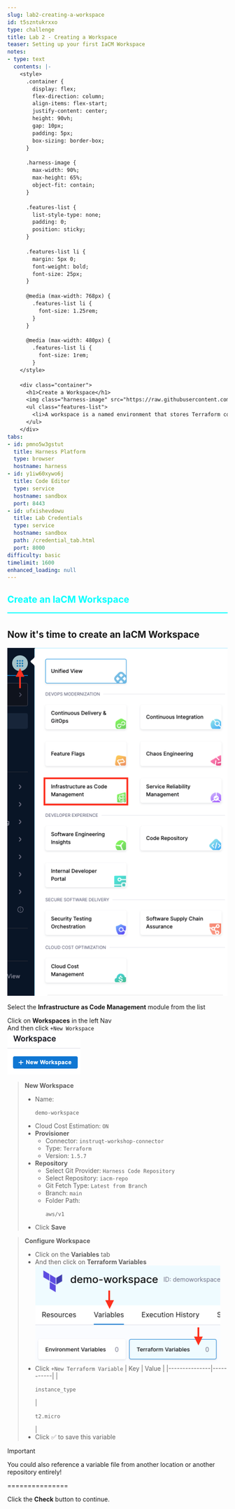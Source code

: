 ```yaml
---
slug: lab2-creating-a-workspace
id: t5szntukrxxo
type: challenge
title: Lab 2 - Creating a Workspace
teaser: Setting up your first IaCM Workspace
notes:
- type: text
  contents: |-
    <style>
      .container {
        display: flex;
        flex-direction: column;
        align-items: flex-start;
        justify-content: center;
        height: 90vh;
        gap: 10px;
        padding: 5px;
        box-sizing: border-box;
      }

      .harness-image {
        max-width: 90%;
        max-height: 65%;
        object-fit: contain;
      }

      .features-list {
        list-style-type: none;
        padding: 0;
        position: sticky;
      }

      .features-list li {
        margin: 5px 0;
        font-weight: bold;
        font-size: 25px;
      }

      @media (max-width: 768px) {
        .features-list li {
          font-size: 1.25rem;
        }
      }

      @media (max-width: 480px) {
        .features-list li {
          font-size: 1rem;
        }
    </style>

    <div class="container">
      <h1>Create a Workspace</h1>
      <img class="harness-image" src="https://raw.githubusercontent.com/harness-community/field-workshops/main/assets/images/iac_workspace.png">
      <ul class="features-list">
        <li>A workspace is a named environment that stores Terraform configurations, variables, states, and other resources necessary to manage infrastructure.</li>
      </ul>
    </div>
tabs:
- id: pmno5w3gstut
  title: Harness Platform
  type: browser
  hostname: harness
- id: y1iw60xywo6j
  title: Code Editor
  type: service
  hostname: sandbox
  port: 8443
- id: ufxishevdowu
  title: Lab Credentials
  type: service
  hostname: sandbox
  path: /credential_tab.html
  port: 8000
difficulty: basic
timelimit: 1600
enhanced_loading: null
---
```


<style type="text/css" rel="stylesheet">
hr.cyan { background-color: cyan; color: cyan; height: 2px; margin-bottom: -10px; }
h2.cyan { color: cyan; }
</style><h2 class="cyan">Create an IaCM Workspace</h2>
<hr class="cyan">
<br>

## Now it's time to create an IaCM Workspace
![](https://raw.githubusercontent.com/harness-community/field-workshops/main/assets/images/module_iacm.png)

Select the **Infrastructure as Code Management** module from the list <br>

Click on **Workspaces** in the left Nav <br>
And then click `+New Workspace` <br>
![](https://raw.githubusercontent.com/harness-community/field-workshops/main/se-workshop-iacm/assets/images/iacm_new_workspace.png)

> **New Workspace**
> - Name: <pre>`demo-workspace`</pre>
> - Cloud Cost Estimation: `ON`
> - **Provisioner**
>   - Connector: `instruqt-workshop-connector`
>   - Type: `Terraform`
>   - Version: `1.5.7`
> - **Repository**
>   - Select Git Provider: `Harness Code Repository`
>   - Select Repository: `iacm-repo`
>   - Git Fetch Type: `Latest from Branch`
>   - Branch: `main`
>   - Folder Path: <pre>`aws/v1`</pre>
> - Click **Save**

> **Configure Workspace**
> - Click on the **Variables** tab
> - And then click on **Terraform Variables** \
>     ![](https://raw.githubusercontent.com/harness-community/field-workshops/main/se-workshop-iacm/assets/images/iacm_workspace_variables.png)
> - Click `+New Terraform Variable`
>     | Key           | Value     |
>     |---------------|-----------|
>     | <pre>`instance_type`</pre> | <pre>`t2.micro`</pre> |
> - Click ✅ to save this variable

> [!IMPORTANT]
> You could also reference a variable file from another location or another repository entirely!

===============

Click the **Check** button to continue.
